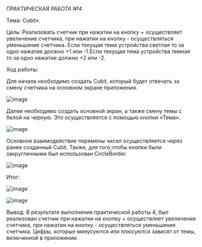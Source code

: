 *ПРАКТИЧЕСКАЯ РАБОТА №4*

Тема: Cubit».

Цель: Реализовать счетчик при нажатии на кнопку + осуществляет увеличение счетчика, при нажатии на кнопку - осуществляться уменьшение счетчика. Если текущая тема устройства светлая то за одно нажатие должно +1 или -1.Если текущая тема устройства темная то за одно нажатие должно  +2 или -2.

Ход работы:

Для начала необходимо создать Cubit, который будет отвечать за смену счетчика на основном экране приложения.
 
![image](https://user-images.githubusercontent.com/99449281/206563794-566b46e7-0830-41f0-b664-e40d9e2cbd70.png)

Далее необходимо создать основной экран, а также смену темы с белой на черную. Это осуществляется с помощью кнопки «Тема».
 
![image](https://user-images.githubusercontent.com/99449281/206563887-1f2e2dc3-1882-4f73-8821-1005049bf449.png)

Основное взаимодействие перемены чисел осуществляется через ранее созданный Cubit. Также, для того,чтобы кнопки были закругленными был использован CircleBorder.
 
![image](https://user-images.githubusercontent.com/99449281/206563917-5df1bd1d-874f-4b10-8de6-c396147bf80f.png)

Итог:
 
![image](https://user-images.githubusercontent.com/99449281/206563961-8d716a08-3f3c-4899-8377-7e60d4c09db1.png)

![image](https://user-images.githubusercontent.com/99449281/206563990-34f4d71c-a379-4c28-8c03-02c61544ae41.png)

Вывод: В результате выполнения практической работы 4, был реализован счетчик при нажатии на кнопку + осуществляет увеличение счетчика, при нажатии на кнопку - осуществляться уменьшение счетчика. Цифры, которые минусуются или плюсуются зависят от темы, включенной в приложении.
